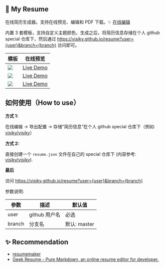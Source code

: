 ## 🧾 My Resume

在线简历生成器。支持在线预览、编辑和 PDF 下载。✨ [在线编辑](https://visiky.github.io/resume)

内置 3 套模板，支持自定义主题颜色，生成之后，将简历信息存储在个人 github special 仓库下，然后通过 https://visiky.github.io/resume?user={user}&branch={branch} 访问即可。

| 模板                                                                  | 在线预览                                                                    |
| --------------------------------------------------------------------- | --------------------------------------------------------------------------- |
| ![](https://gw.alipayobjects.com/zos/antfincdn/GLDkiGBSPl/moban1.svg) | [Live Demo](https://visiky.github.io/resume?user=visiky)                    |
| ![](https://gw.alipayobjects.com/zos/antfincdn/RGxVcJ2O3q/moban2.svg) | [Live Demo](https://visiky.github.io/resume?user=visiky&template=template2) |
| ![](https://gw.alipayobjects.com/zos/antfincdn/Kn2jUKcBme/moban2.svg) | [Live Demo](https://visiky.github.io/resume?user=visiky&template=template3) |

## 如何使用（How to use）

**方式 1:**

在线编辑 -> 导出配置 -> 存储“简历信息”在个人 github special 仓库下（例如: [visiky/visiky](https://github.com/visiky/visiky/blob/master/resume.json)）

**方式 2:**

直接创建一个 `resume.json` 文件在自己的 special 仓库下 (内容参考: [visiky/visiky](https://github.com/visiky/visiky/blob/master/resume.json)).

**最后**

访问 https://visiky.github.io/resume?user={user}&branch={branch}

参数说明:

| 参数   | 描述          | 默认值       |
| ------ | ------------- | ------------ |
| user   | github 用户名 | 必选         |
| branch | 分支名        | 默认: master |

## ✨ Recommendation

- [resumemaker](https://www.resumemaker.online/es.php)
- [Geek Resume - Pure Markdown, an online resume editor for developer.](https://www.jijian.press/)
